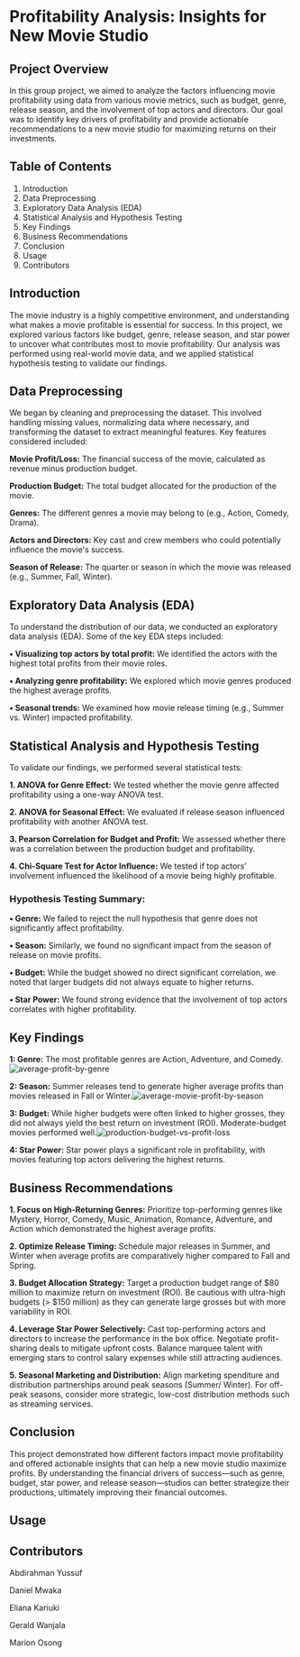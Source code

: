 # Profitability Analysis: Insights for New Movie Studio

## Project Overview
In this group project, we aimed to analyze the factors influencing movie profitability using data from various movie metrics, such as budget, genre, release season, and the involvement of top actors and directors. Our goal was to identify key drivers of profitability and provide actionable recommendations to a new movie studio for maximizing returns on their investments.

## Table of Contents
1. Introduction
2. Data Preprocessing
3. Exploratory Data Analysis (EDA)
4. Statistical Analysis and Hypothesis Testing
5. Key Findings
6. Business Recommendations
7. Conclusion
8. Usage
9. Contributors

## Introduction
The movie industry is a highly competitive environment,  and understanding what makes a movie profitable is essential for success. In this project, we explored various factors like budget, genre, release season, and star power to uncover what contributes most to movie profitability. Our analysis was performed using real-world movie data, and we applied statistical hypothesis testing to validate our findings.
    
## Data Preprocessing
We began by cleaning and preprocessing the dataset. This involved handling missing values, normalizing data where necessary, and transforming the dataset to extract meaningful features. Key features considered included:

**Movie Profit/Loss:** The financial success of the movie, calculated as revenue minus production budget.

**Production Budget:** The total budget allocated for the production of the movie.

**Genres:** The different genres a movie may belong to (e.g., Action, Comedy, Drama).

**Actors and Directors:** Key cast and crew members who could potentially influence the movie's success.

**Season of Release:** The quarter or season in which the movie was released (e.g., Summer, Fall, Winter).


## Exploratory Data Analysis (EDA)
To understand the distribution of our data, we conducted an exploratory data analysis (EDA). Some of the key EDA steps included:

**• Visualizing top actors by total profit:** We identified the actors with the highest total profits from their movie roles.

**• Analyzing genre profitability:** We explored which movie genres produced the highest average profits.

**• Seasonal trends:** We examined how movie release timing (e.g., Summer vs. Winter) impacted profitability.

## Statistical Analysis and Hypothesis Testing
To validate our findings, we performed several statistical tests:

**1. ANOVA for Genre Effect:** We tested whether the movie genre affected profitability using a one-way ANOVA test.
    
**2. ANOVA for Seasonal Effect:** We evaluated if release season influenced profitability with another ANOVA test.
    
**3. Pearson Correlation for Budget and Profit:** We assessed whether there was a correlation between the production budget and profitability.
    
**4. Chi-Square Test for Actor Influence:** We tested if top actors’ involvement influenced the likelihood of a movie being highly profitable.

### Hypothesis Testing Summary:

**• Genre:** We failed to reject the null hypothesis that genre does not significantly affect profitability.

**• Season:** Similarly, we found no significant impact from the season of release on movie profits.

**• Budget:** While the budget showed no direct significant correlation, we noted that larger budgets did not always equate to higher returns.

**• Star Power:** We found strong evidence that the involvement of top actors correlates with higher profitability.

## Key Findings

**1: Genre:** The most profitable genres are Action, Adventure, and Comedy.![average-profit-by-genre](https://github.com/user-attachments/assets/9f143153-e70d-46a6-aa2e-24378938c8de)


**2: Season:** Summer releases tend to generate higher average profits than movies released in Fall or Winter.![average-movie-profit-by-season](https://github.com/user-attachments/assets/9b691fe2-c35a-405b-aa66-1c5d7e2c05cc)


**3: Budget:** While higher budgets were often linked to higher grosses, they did not always yield the best return on investment (ROI). Moderate-budget movies performed well.![production-budget-vs-profit-loss](https://github.com/user-attachments/assets/56ba16e3-0c16-4270-87b1-17854f331cf8)


**4: Star Power:** Star power plays a significant role in profitability, with movies featuring top actors delivering the highest returns.


## Business Recommendations
**1. Focus on High-Returning Genres:** Prioritize top-performing genres like Mystery, Horror, Comedy, Music, Animation, Romance, Adventure, and Action which demonstrated the highest average profits.

**2. Optimize Release Timing:** Schedule major releases in Summer, and Winter when average profits are comparatively higher compared to Fall and Spring.

**3. Budget Allocation Strategy:** Target a production budget range of $80 million to maximize return on investment (ROI). Be cautious with ultra-high budgets (> $150 million) as they can generate large grosses but with more variability in ROI.

**4. Leverage Star Power Selectively:** Cast top-performing actors and directors to increase the performance in the box office. Negotiate profit-sharing deals to mitigate upfront costs. Balance marquee talent with emerging stars to control salary expenses while still attracting audiences.

**5. Seasonal Marketing and Distribution:** Align marketing spenditure and distribution partnerships around peak seasons (Summer/ Winter). For off-peak seasons, consider more strategic, low-cost distribution methods such as streaming services.
    
## Conclusion
This project demonstrated how different factors impact movie profitability and offered actionable insights that can help a new movie studio maximize profits. By understanding the financial drivers of success—such as genre, budget, star power, and release season—studios can better strategize their productions, ultimately improving their financial outcomes.
    
## Usage
   
   
## Contributors
Abdirahman Yussuf

Daniel Mwaka

Eliana Kariuki 

Gerald Wanjala

Marion Osong






